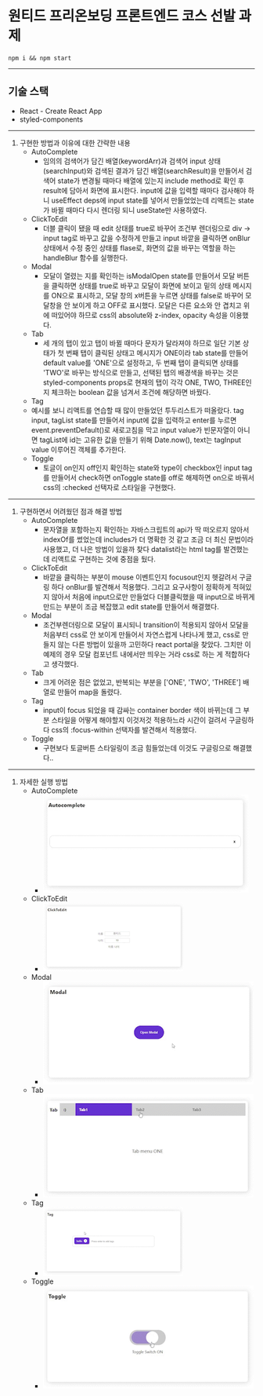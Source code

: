 # 원티드 프리온보딩 프론트엔드 코스 선발 과제
```
npm i && npm start
```

***

## 기술 스택
- React - Create React App
- styled-components

***

1. 구현한 방법과 이유에 대한 간략한 내용
   - AutoComplete
     - 임의의 검색어가 담긴 배열(keywordArr)과 검색어 input 상태(searchInput)와 검색된 결과가 담긴 배열(searchResult)을 만들어서 검색어 state가 변경될 때마다 배열에 있는지 include method로 확인 후 result에 담아서 화면에 표시한다. input에 값을 입력할 때마다 검사해야 하니 useEffect deps에 input state를 넣어서 만들었었는데 리액트는 state가 바뀔 때마다 다시 렌더링 되니 useState만 사용하였다.
   - ClickToEdit
     - 더블 클릭이 됐을 때 edit 상태를 true로 바꾸어 조건부 렌더링으로 div -> input tag로 바꾸고 값을 수정하게 만들고 input 바깥을 클릭하면 onBlur 상태에서 수정 중인 상태를 flase로, 화면의 값을 바꾸는 역할을 하는 handleBlur 함수를 실행한다. 
   - Modal
     - 모달이 열렸는 지를 확인하는 isModalOpen state를 만들어서 모달 버튼을 클릭하면 상태를 true로 바꾸고 모달이 화면에 보이고 밑의 상태 메시지를 ON으로 표시하고, 모달 창의 x버튼을 누르면 상태를 false로 바꾸어 모달창을 안 보이게 하고 OFF로 표시했다. 모달은 다른 요소와 안 겹치고 위에 떠있어야 하므로 css의 absolute와 z-index, opacity 속성을 이용했다. 
   - Tab
     - 세 개의 탭이 있고 탭이 바뀔 때마다 문자가 달라져야 하므로 일단 기본 상태가 첫 번째 탭이 클릭된 상태고 메시지가 ONE이라 tab state를 만들어 default value를 'ONE'으로 설정하고, 두 번째 탭이 클릭되면 상태를 'TWO'로 바꾸는 방식으로 만들고, 선택된 탭의 배경색을 바꾸는 것은 styled-components props로 현재의 탭이 각각 ONE, TWO, THREE인지 체크하는 boolean 값을 넘겨서 조건에 해당하면 바꿨다.
   - Tag
    - 예시를 보니 리액트를 연습할 때 많이 만들었던 투두리스트가 떠올랐다. tag input, tagList state를 만들어서 input에 값을 입력하고 enter를 누르면 event.preventDefault()로 새로고침을 막고 input value가 빈문자열이 아니면 tagList에 id는 고유한 값을 만들기 위해 Date.now(), text는 tagInput value 이루어진 객체를 추가한다.
   - Toggle
     - 토글이 on인지 off인지 확인하는 state와 type이 checkbox인 input tag를 만들어서 check하면 onToggle state를 off로 해제하면 on으로 바꿔서 css의 :checked 선택자로 스타일을 구현했다.

***

1. 구현하면서 어려웠던 점과 해결 방법
   - AutoComplete
     - 문자열을 포함하는지 확인하는 자바스크립트의 api가 딱 떠오르지 않아서 indexOf를 썼었는데 includes가 더 명확한 것 같고 조금 더 최신 문법이라 사용했고, 더 나은 방법이 있을까 찾다 datalist라는 html tag를 발견했는데 리액트로 구현하는 것에 중점을 뒀다.
   - ClickToEdit
     - 바깥을 클릭하는 부분이 mouse 이벤트인지 focusout인지 헷갈려서 구글링 하다 onBlur를 발견해서 적용했다. 그리고 요구사항이 정확하게 적혀있지 않아서 처음에 input으로만 만들었다 더블클릭했을 때 input으로 바뀌게 만드는 부분이 조금 복잡했고 edit state를 만들어서 해결했다.   
   - Modal
     - 조건부렌더링으로 모달이 표시되니 transition이 적용되지 않아서 모달을 처음부터 css로 안 보이게 만들어서 자연스럽게 나타나게 했고, css로 만들지 않는 다른 방법이 있을까 고민하다 react portal을 찾았다. 그치만 이 예제의 경우 모달 컴포넌트 내에서만 띄우는 거라 css로 하는 게 적합하다고 생각했다. 
   - Tab
     - 크게 어려운 점은 없었고, 반복되는 부분을 ['ONE', 'TWO', 'THREE'] 배열로 만들어 map을 돌렸다.
   - Tag
     - input이 focus 되었을 때 감싸는 container border 색이 바뀌는데 그 부분 스타일을 어떻게 해야할지 이것저것 적용하느라 시간이 걸려서 구글링하다 css의 :focus-within 선택자를 발견해서 적용했다.
   - Toggle
     - 구현보다 토글버튼 스타일링이 조금 힘들었는데 이것도 구글링으로 해결했다.. 

***

1. 자세한 실행 방법
   - AutoComplete
     - ![](./public/gifs/autocomplete.gif)
   - ClickToEdit
     - ![](./public/gifs/clicktoedit.gif)
   - Modal
     - ![](./public/gifs/modal.gif)
   - Tab
     - ![](./public/gifs/tab.gif)
   - Tag
     - ![](./public/gifs/tag.gif)
   - Toggle
     - ![](./public/gifs/toggle.gif)
